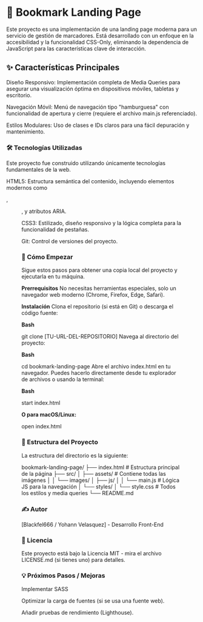 # 🔖 Bookmark Landing Page
Este proyecto es una implementación de una landing page moderna para un servicio de gestión de marcadores. Está desarrollado con un enfoque en la accesibilidad y la funcionalidad CSS-Only, eliminando la dependencia de JavaScript para las características clave de interacción.

## ✨ Características Principales
Diseño Responsivo: Implementación completa de Media Queries para asegurar una visualización óptima en dispositivos móviles, tabletas y escritorio.

Navegación Móvil: Menú de navegación tipo "hamburguesa" con funcionalidad de apertura y cierre (requiere el archivo main.js referenciado).

Estilos Modulares: Uso de clases e IDs claros para una fácil depuración y mantenimiento.

### 🛠️ Tecnologías Utilizadas
Este proyecto fue construido utilizando únicamente tecnologías fundamentales de la web.

HTML5: Estructura semántica del contenido, incluyendo elementos modernos como <hgroup>, <figure>, y atributos ARIA.

CSS3: Estilizado, diseño responsivo y la lógica completa para la funcionalidad de pestañas.

Git: Control de versiones del proyecto.

### 🚀 Cómo Empezar
Sigue estos pasos para obtener una copia local del proyecto y ejecutarla en tu máquina.

**Prerrequisitos**
No necesitas herramientas especiales, solo un navegador web moderno (Chrome, Firefox, Edge, Safari).

**Instalación**
Clona el repositorio (si está en Git) o descarga el código fuente:

**Bash**

git clone [TU-URL-DEL-REPOSITORIO]
Navega al directorio del proyecto:

**Bash**

cd bookmark-landing-page
Abre el archivo index.html en tu navegador. Puedes hacerlo directamente desde tu explorador de archivos o usando la terminal:

**Bash**

start index.html 

**O para macOS/Linux:**

open index.html

### 📂 Estructura del Proyecto
La estructura del directorio es la siguiente:

bookmark-landing-page/
├── index.html          # Estructura principal de la página
├── src/
│   ├── assets/         # Contiene todas las imágenes
│   │   └── images/
│   ├── js/
│   │   └── main.js     # Lógica JS para la navegación
│   └── styles/
│       └── style.css   # Todos los estilos y media queries
└── README.md

### ✍️ Autor
[Blackfel666 / Yohann Velasquez] - Desarrollo Front-End

### 📄 Licencia
Este proyecto está bajo la Licencia MIT - mira el archivo LICENSE.md (si tienes uno) para detalles.

### 💡 Próximos Pasos / Mejoras
Implementar SASS

Optimizar la carga de fuentes (si se usa una fuente web).

Añadir pruebas de rendimiento (Lighthouse).

